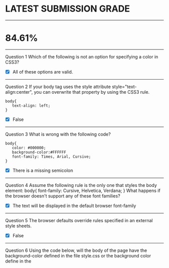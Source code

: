 # LATEST SUBMISSION GRADE
---------------------------
# 84.61%
----------------------------
Question 1
Which of the following is not an option for specifying a color in CSS3?


- [x]  All of these options are valid.

--------------------------------------------------------------------

Question 2
If your body tag uses the style attribute style="text-align:center", you can overwrite that property by using the CSS3 rule.

```
body{
   text-align: left;
}
```

- [x]  False

-----------------------------------------------------------------------

Question 3
What is wrong with the following code?

```
body{
   color: #000000;
   background-color:#FFFFFF
   font-family: Times, Arial, Cursive;
}
```

- [x]  There is a missing semicolon

---------------------------------------

Question 4
Assume the following rule is the only one that styles the body element:
body{
   font-family: Cursive, Helvetica, Verdana;
}
What happens if the browser doesn't support any of these font families?




- [x]   The text will be displayed in the default browser font-family

-----------------------------------------------------------------

Question 5
The browser defaults override rules specified in an external style sheets.


- [x]  False

-----------------------------------------------------------------------

Question 6
Using the code below, will the body of the page have the background-color defined in the file style.css or the background color define in the <style> tag?

```
<head>
    <meta charset = "UTF-8">
    <title>Test code</title>
    <link rel "stylesheet" href = "style.css">
    <style>
        body{
            background-color: #44CCDD;
        }
    </style>
</head>

```
- [x]  <style>



--------------------------------------------------------

Question 7
Internal styling (rules specified in the <head> section) override rules specified with the style attribute in a tag.



- [x]  False

----------------------------------------------------

Question 8
The default display value for <a> element is:


- [x]  inline

------------------------------------------------------------------

Question 9
The default display value for <span> is:


- [x]  inline-block

----------------------------------------------------------------------

Question 10
A block element takes up the full width of it's parent, even if the content is smaller than the parent. So two block elements at the same will not be side-by-side.


- [x]  True

-----------------------------------------------------------------------

Question 11
Inline elements take up the full width of the browser, even if the content is smaller than the browser size.




- [x]  False

--------------------------------------------------------------------------------

12.Question 12
Which CSS3 property is used to center text? (Only provide the property name; do not give it a value.)



- [x]  text-align

-----------------------------------------------

13.Question 13
Which of the following is the best way to convey that your text has special meaning?



- [x]  Using a larger font size to signify the important text

-----------------------------------------------------------


